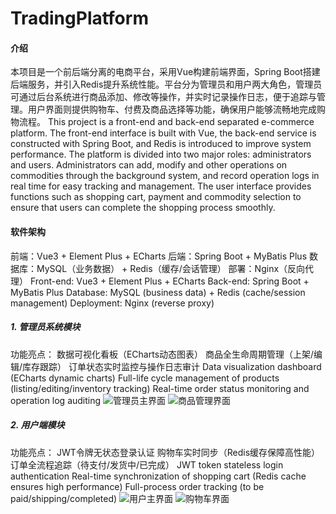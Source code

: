 # TradingPlatform

#### 介绍
本项目是一个前后端分离的电商平台，采用Vue构建前端界面，Spring Boot搭建后端服务，并引入Redis提升系统性能。平台分为管理员和用户两大角色，管理员可通过后台系统进行商品添加、修改等操作，并实时记录操作日志，便于追踪与管理。用户界面则提供购物车、付费及商品选择等功能，确保用户能够流畅地完成购物流程。
This project is a front-end and back-end separated e-commerce platform. The front-end interface is built with Vue, the back-end service is constructed with Spring Boot, and Redis is introduced to improve system performance. The platform is divided into two major roles: administrators and users. Administrators can add, modify and other operations on commodities through the background system, and record operation logs in real time for easy tracking and management. The user interface provides functions such as shopping cart, payment and commodity selection to ensure that users can complete the shopping process smoothly.

#### 软件架构
前端：Vue3 + Element Plus + ECharts
后端：Spring Boot + MyBatis Plus
数据库：MySQL（业务数据） + Redis（缓存/会话管理）
部署：Nginx（反向代理）
Front-end: Vue3 + Element Plus + ECharts
Back-end: Spring Boot + MyBatis Plus
Database: MySQL (business data) + Redis (cache/session management)
Deployment: Nginx (reverse proxy)

##### 1. 管理员系统模块
功能亮点：
数据可视化看板（ECharts动态图表）
商品全生命周期管理（上架/编辑/库存跟踪）
订单状态实时监控与操作日志审计
Data visualization dashboard (ECharts dynamic charts)
Full-life cycle management of products (listing/editing/inventory tracking)
Real-time order status monitoring and operation log auditing
![管理员主界面](https://foruda.gitee.com/images/1746713931891703264/fc675545_13265925.png "屏幕截图 2025-05-07 220715.png")
![商品管理界面](https://foruda.gitee.com/images/1746713976108412307/7c9109c8_13265925.png "屏幕截图 2025-05-08 214058.png")

##### 2. 用户端模块
功能亮点：
JWT令牌无状态登录认证
购物车实时同步（Redis缓存保障高性能）
订单全流程追踪（待支付/发货中/已完成）
JWT token stateless login authentication
Real-time synchronization of shopping cart (Redis cache ensures high performance)
Full-process order tracking (to be paid/shipping/completed)
![用户主界面](https://foruda.gitee.com/images/1746714128202524158/d69271b4_13265925.png "屏幕截图 2025-05-08 222148.png")
![购物车界面](https://foruda.gitee.com/images/1746714175616198846/9bf17a65_13265925.png "屏幕截图 2025-05-07 221050.png")
